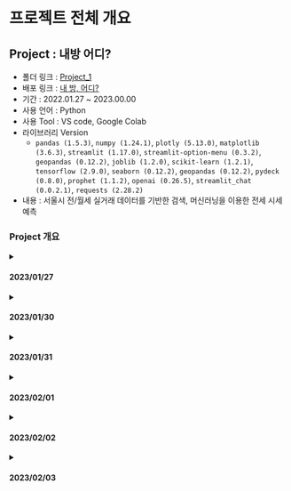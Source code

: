 # 프로젝트 전체 개요

## Project : 내방 어디?
- 폴더 링크 : [Project_1](https://github.com/Depra3/Human_Project1)
- 배포 링크 : [내 방, 어디?](https://depra3-human-project1-app-kbirqs.streamlit.app/)
- 기간 : 2022.01.27 ~ 2023.00.00
- 사용 언어 : Python
- 사용 Tool : VS code, Google Colab
- 라이브러리 Version
    + `pandas (1.5.3)`, `numpy (1.24.1)`, `plotly (5.13.0)`, `matplotlib (3.6.3)`, `streamlit (1.17.0)`, `streamlit-option-menu (0.3.2)`, `geopandas (0.12.2)`, `joblib (1.2.0)`, `scikit-learn (1.2.1)`, `tensorflow (2.9.0)`, `seaborn (0.12.2)`, `geopandas (0.12.2)`, `pydeck (0.8.0)`, `prophet (1.1.2)`, `openai (0.26.5)`, `streamlit_chat (0.0.2.1)`, `requests (2.28.2)`
- 내용 : 서울시 전/월세 실거래 데이터를 기반한 검색, 머신러닝을 이용한 전세 시세 예측

### Project 개요
<details>
<summary><h4>2023/01/27</h4></summary>
<div markdown="1">

- 주제 선정
    + 부동산 전/월세 관련 내용
</div>
</details>
<details>
<summary><h4>2023/01/30</h4></summary>
<div markdown="1">

- 개발팀
    + 오늘 한 내용
        - streamlit 배포
        - 전체적인 스토리 구상
        - 기본적인 UI 구현
    + 오늘 못 한 내용
        - 추천 기능 시도 : 거래 매물이 많은 지역 (or 면적당 가격이 싼 곳)
        - 전, 월세 검색 페이지 구현
        - 건의사항 페이지 구현
    + 내일 할 내용
        - 전/월세 검색 및 비교 기능 추가
        - 결과물 동기화

- 데이터팀
    + 오늘 한 내용
        - 공공데이터 검색
        - 결측치 제거, 불필요한 데이터 제거
        - 시나리오 작성
    + 오늘 못한 내용
        - 데이터 전처리
        - 시나리오 재작성
        - 데이터 시각화, 예측모델 구상
    + 내일 할 내용
        - 데이터 전처리
        - 데이터 시각화
        - 시나리오 재작성
</div>
</details>
<details>
<summary><h4>2023/01/31</h4></summary>
<div markdown="1">

- 데이터 처리 방법 선택
    + API를 이용하여 DB에 저장
- 웹개발 프레임워크 선택 (`Flask` or `Streamlit`)
    + 보다 쉬워보이는 `Streamlit`로 선택
- 전체 시나리오 구상
</div>
</details>
<details>
<summary><h4>2023/02/01</h4></summary>
<div markdown="1">

- 개발팀
    + 오늘 한 내용
        - Index 페이지 
            + 기본적인 layer 구상
            + 거래횟수가 많은 지역 순으로 데이터 정렬
        - 전/월세 페이지
            + Sidebar에서 조건에 맞는 검색 기능
            + 보증금, 월세, 면적의 최소값/최대값을 지정해주는 슬라이더
            + 버튼 누를 시 선택된 값에 해당하는 검색 기능
            + 면적 제곱미터를 평수로 변환하는 람다식
            + 필요한 칼럼을 조인하여 데이터 가공
            + 특정 칼럼에서 특정 문자 삭제
        - 건의사항 페이지
            + 게시판 UI 및 기능 구현
            + sqlite DB 연동
        - 코드 동기화
    + 오늘 못 한 내용
        - Index 페이지
            + 정렬한 데이터 추출        
        - 전월세 페이지
            + 전세와 월세를 동시에 보여주는 기능
            + 보증금 월세 범위가 예상보다 컸음
        - 건의사항 페이지
            + 게시글 수정&삭제 기능(추후에 html 활용하여 추가 예정)
    + 내일 할 내용
        - 데이터 추가 핸들링
        - home 페이지 디자인 마무리
        - 전세예측 페이지 구현
        - 게시글 수정 & 삭제 기능
        - 건의사항 내용 칸 늘리기

- 데이터팀
    + 오늘 한 내용
        - 데이터 전처리 정리
        - 최적 시각화 그래프 서칭
        - 프로젝트 시나리오 재작성
        - streamlit 사용하여 구, 동 선택 가능한multislectbox 구현
        - 구, 동 별 데이터 시각화 코드 작성
    + 오늘 못 한 내용
        - 데이터 전처리(일일 평균)
        - 그래프 최적화
    + 내일 할 내용
        - 구, 동 별 일일 평균 시각화 코드 작성
        - 막대 및 지도 시각화
        - 시나리오 보충
</div>
</details>
<details>
<summary><h4>2023/02/02</h4></summary>
<div markdown="1">

- 개발팀
    + 오늘 한 것
        - homepage UI 디자인변경
        - homepage dataframe구성 변경
        - 월/전세 전체 검색기능
        - 월세, 보증금, 면적검색할 때 최소, 최댓값 입력 기능
        - 건의사항 목록 간격 수정
        - 건의사항 처리상태 변경 기능
        - 건의사항 제목, 사용자명 검색 기능
    + 오늘 못한 것
        - 지역에 맞춘 keyword 알고리즘
        - 건의사항 게시글 조회, 수정, 삭제 기능
    + 내일 할 것
        - homepage keyword 알고리즘 구현
        - 건의사항 검색 UI 수정
        - 건의사항 내용 검색 기능(디버깅)
        - 건의사항 검색 시 목록 수정
        - 건의사항 목록 간격

- 데이터팀
    + 오늘 한 것
        - 데이터 전처리 정리
        - 최적 시각화 그래프 서칭
        - 지도 그래프 시각화 코드 작성(진행중)
        - 프로젝트 시나리오 재작성
        - streamlit 사용하여 구, 동 선택 가능한 multislectbox 구현
        - 구, 동 별 데이터 시각화 코드 작성
    + 오늘 못한 것
        - 데이터 전처리(일일 평균)
        - 지도 그래프 시각화 코드 작성(미완)
        - 그래프 최적화
    + 내일 할 것
        - 구, 동 별 일일 평균 시각화 코드 작성
        - 막대 및 지도 시각화
        - 시나리오 보충(도식화)
</div>
</details>
<details>
<summary><h4>2023/02/03</h4></summary>
<div markdown="1">

- 개발팀
    + 오늘 한 것
        - 검색 페이지 슬라이더 기능 조정
            + 슬라이더와 텍스트박스값 연동
        - 건의사항
            + 게시글 조회 기능
            + UI 변경
            + 관리자 메뉴 기능 추가
    + 오늘 못한 것
        - csv데이터값 결함 수정
            + 월/전세 구분 오류 확인
        - 건의사항 목록 간격 지정
    + 내일 할 것
        - csv데이터값 결함 수정
        - 건의사항 관리자 메뉴 숨기기

- 데이터팀
    + 오늘 한 것
        - json 파일 변경
        - csv파일과 json파일 병합
        - 지도 시각화 구현
        - 실거래가 머신러닝 코드 분석
        - 월세 실거래수 지역 순위 막대그래프 구현
        - 전세 실거래 수 지역 순위 막대그래프 구현
        - 전세 및 월세(보증금) 월 평균 라인그래프 구현
        - 실거래가 데이터 전처리 진행
    + 오늘 못한 것
        - 실거래가 머신러닝 코드 구현
        - 전세 및 월세 실거래가 데이터 전처리
        - 전세 및 월세 실거래가 계산 레이아웃 구현
    + 다음주 할 것
        - 실거래가 머신러닝 코드 구현
        - 전세 및 월세 실거래가 데이터 전처리
        - 전세 및 월세 실거래가 계산 레이아웃 구현
        - 지도 시각화 수정
</div>
</details>
